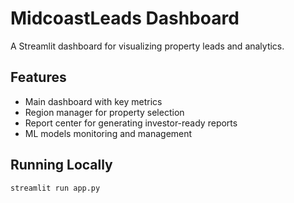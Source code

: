 # MidcoastLeads Dashboard

A Streamlit dashboard for visualizing property leads and analytics.

## Features
- Main dashboard with key metrics
- Region manager for property selection
- Report center for generating investor-ready reports
- ML models monitoring and management

## Running Locally
```
streamlit run app.py
```

